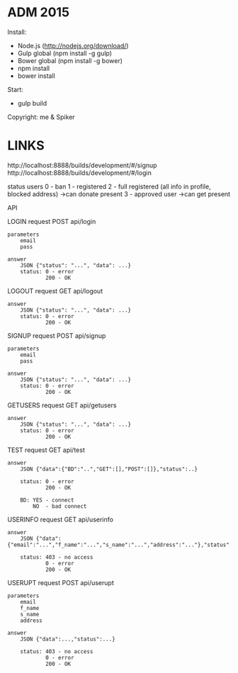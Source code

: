 ADM 2015
================

Install:
- Node.js (http://nodejs.org/download/)
- Gulp global (npm install -g gulp)
- Bower global (npm install -g bower)
- npm install
- bower install

Start:
- gulp build

Copyright: me & Spiker

LINKS
===============
http://localhost:8888/builds/development/#/signup
http://localhost:8888/builds/development/#/login

status users
0 - ban
1 - registered
2 - full registered (all info in profile, blocked address) ->can donate present
3 - approved user  ->can get present

API

LOGIN
    request
        POST api/login

    parameters
        email
        pass

    answer
        JSON {"status": "...", "data": ...}
        status: 0 - error
                200 - OK

LOGOUT
    request
        GET api/logout

    answer
        JSON {"status": "...", "data": ...}
        status: 0 - error
                200 - OK

SIGNUP
    request
        POST api/signup

    parameters
        email
        pass

    answer
        JSON {"status": "...", "data": ...}
        status: 0 - error
                200 - OK

GETUSERS
    request
        GET api/getusers

    answer
        JSON {"status": "...", "data": ...}
        status: 0 - error
                200 - OK

TEST
    request
        GET api/test

    answer
        JSON {"data":{"BD":"..","GET":[],"POST":[]},"status":..}

        status: 0 - error
                200 - OK

        BD: YES - connect
            NO  - bad connect

USERINFO
    request
        GET api/userinfo

    answer
        JSON {"data":{"email":"...","f_name":"...","s_name":"...","address":"..."},"status":...}

        status: 403 - no access
                0 - error
                200 - OK

USERUPT
    request
        POST api/userupt

    parameters
        email
        f_name
        s_name
        address

    answer
        JSON {"data":...,"status":...}

        status: 403 - no access
                0 - error
                200 - OK
